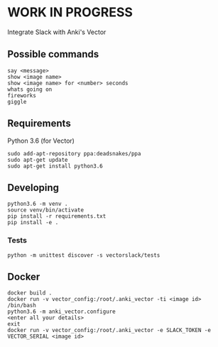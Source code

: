 # WORK IN PROGRESS

Integrate Slack with Anki's Vector

## Possible commands

    say <message>
    show <image name>
    show <image name> for <number> seconds
    whats going on
    fireworks
    giggle

## Requirements

Python 3.6 (for Vector)

    sudo add-apt-repository ppa:deadsnakes/ppa
    sudo apt-get update
    sudo apt-get install python3.6

## Developing
    
    python3.6 -m venv .
    source venv/bin/activate
    pip install -r requirements.txt
    pip install -e .
    
### Tests

    python -m unittest discover -s vectorslack/tests
    
## Docker

    docker build .
    docker run -v vector_config:/root/.anki_vector -ti <image id> /bin/bash
    python3.6 -m anki_vector.configure
    <enter all your details>
    exit
    docker run -v vector_config:/root/.anki_vector -e SLACK_TOKEN -e VECTOR_SERIAL <image id>
